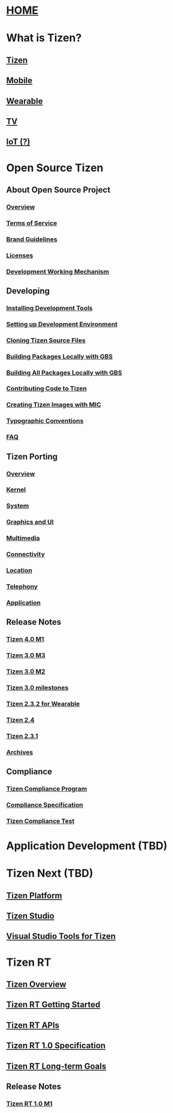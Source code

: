 # [HOME](docs.md)

# What is Tizen?

## [Tizen](tizen/tizen.md)
## [Mobile](tizen/mobile.md)
## [Wearable](tizen/wearable.md)
## [TV](tizen/tv.md)
## [IoT (?)](tizen/iot.md)

# Open Source Tizen
## About Open Source Project
### [Overview](open-source/about/tizen-open-source-overview.md)
### [Terms of Service](open-source/about/terms-of-service.md)
### [Brand Guidelines](open-source/about/brand-guidelines.md)
### [Licenses](open-source/about/licenses.md)
### [Development Working Mechanism](open-source/about/working-mechanism.md)

## Developing
### [Installing Development Tools](open-source/developing/installing.md)
### [Setting up Development Environment](open-source/developing/setting-up.md)
### [Cloning Tizen Source Files](open-source/developing/cloning.md)
### [Building Packages Locally with GBS](open-source/developing/building.md)
### [Building All Packages Locally with GBS](open-source/developing/building-all.md)
### [Contributing Code to Tizen](open-source/developing/contributing.md)
### [Creating Tizen Images with MIC](open-source/developing/creating.md)
### [Typographic Conventions](open-source/developing/conventions.md)
### [FAQ](open-source/developing/faq.md)

## Tizen Porting
### [Overview](open-source/porting/overview.md)
### [Kernel](open-source/porting/kernel.md)
### [System](open-source/porting/system.md)
### [Graphics and UI](open-source/porting/graphics-and-ui.md)
### [Multimedia](open-source/porting/multimedia.md)
### [Connectivity](open-source/porting/connectivity.md)
### [Location](open-source/porting/location.md)
### [Telephony](open-source/porting/telephony.md)
### [Application](open-source/porting/application.md)

## Release Notes
### [Tizen 4.0 M1](open-source/release-notes/tizen-4-0-m1.md)
### [Tizen 3.0 M3](open-source/release-notes/tizen-3-0-m3.md)
### [Tizen 3.0 M2](open-source/release-notes/tizen-3-0-m2.md)
### [Tizen 3.0 milestones](open-source/release-notes/tizen-3-0-milestones.md)
### [Tizen 2.3.2 for Wearable](open-source/release-notes/tizen-2-3-2.md)
### [Tizen 2.4](open-source/release-notes/tizen-2-4.md)
### [Tizen 2.3.1](open-source/release-notes/tizen-2-3-1.md)
### [Archives](open-source/release-notes/archives.md)

## Compliance
### [Tizen Compliance Program](open-source/compliance/compliance-program.md)
### [Compliance Specification](open-source/compliance/compliance-spec.md)
### [Tizen Compliance Test](open-source/compliance/compliance-test.md)


# Application Development (TBD)


# Tizen Next (TBD)
## [Tizen Platform](tizen/tizen-platform.md)

## [Tizen Studio](tizen/tizen-studio.md)

## [Visual Studio Tools for Tizen](tizen/vstools.md)


# Tizen RT
## [Tizen Overview](tizen-rt/tizen-rt-overview.md)

## [Tizen RT Getting Started](tizen-rt/rt-getting-started.md)

## [Tizen RT APIs](tizen-rt/rt-api.md)

## [Tizen RT 1.0 Specification](tizen-rt/rt-specification-1-0.md)

## [Tizen RT Long-term Goals](tizen-rt/rt-goal.md)

## Release Notes
### [Tizen RT 1.0 M1](tizen-rt/release-notes/tizen-rt-1-0-m1.md)

